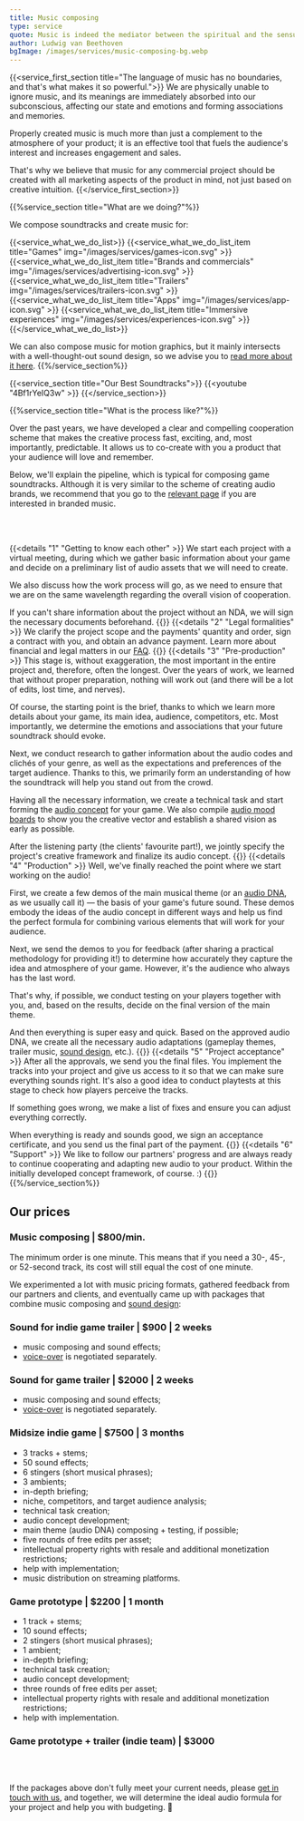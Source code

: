 ```yaml
---
title: Music composing
type: service
quote: Music is indeed the mediator between the spiritual and the sensual life.
author: Ludwig van Beethoven
bgImage: /images/services/music-composing-bg.webp
---
```


{{<service_first_section title="The language of music has no boundaries, and that's what makes it so powerful.">}}
We are physically unable to ignore music, and its meanings are immediately absorbed into our subconscious, affecting our state and emotions and forming associations and memories.

Properly created music is much more than just a complement to the atmosphere of your product; it is an effective tool that fuels the audience's interest and increases engagement and sales.

That's why we believe that music for any commercial project should be created with all marketing aspects of the product in mind, not just based on creative intuition.
{{</service_first_section>}}

{{%service_section title="What are we doing?"%}}

We compose soundtracks and create music for:

{{<service_what_we_do_list>}}
{{<service_what_we_do_list_item title="Games" img="/images/services/games-icon.svg" >}}
{{<service_what_we_do_list_item title="Brands and commercials" img="/images/services/advertising-icon.svg" >}}
{{<service_what_we_do_list_item title="Trailers" img="/images/services/trailers-icon.svg" >}}
{{<service_what_we_do_list_item title="Apps" img="/images/services/app-icon.svg" >}}
{{<service_what_we_do_list_item title="Immersive experiences" img="/images/services/experiences-icon.svg" >}}
{{</service_what_we_do_list>}}

We can also compose music for motion graphics, but it mainly intersects with a well-thought-out sound design, so we advise you to [read more about it here](/en/works/audio-for-motion-design/).
{{%/service_section%}}

{{<service_section title="Our Best Soundtracks">}}
{{<youtube "4Bf1rYeIQ3w" >}}
{{</service_section>}}

{{%service_section title="What is the process like?"%}}

Over the past years, we have developed a clear and compelling cooperation scheme that makes the creative process fast, exciting, and, most importantly, predictable. It allows us to co-create with you a product that your audience will love and remember.

Below, we'll explain the pipeline, which is typical for composing game soundtracks. Although it is very similar to the scheme of creating audio brands, we recommend that you go to the [relevant page](/en/services/audio-branding/) if you are interested in branded music.

</br></br>

{{<details "1" "Getting to know each other" >}}
We start each project with a virtual meeting, during which we gather basic information about your game and decide on a preliminary list of audio assets that we will need to create. 

We also discuss how the work process will go, as we need to ensure that we are on the same wavelength regarding the overall vision of cooperation.

If you can't share information about the project without an NDA, we will sign the necessary documents beforehand.
{{</details >}}
{{<details "2" "Legal formalities" >}}
We clarify the project scope and the payments' quantity and order, sign a contract with you, and obtain an advance payment. Learn more about financial and legal matters in our [FAQ](/en/faq).
{{</details >}}
{{<details "3" "Pre-production" >}}
This stage is, without exaggeration, the most important in the entire project and, therefore, often the longest. Over the years of work, we learned that without proper preparation, nothing will work out (and there will be a lot of edits, lost time, and nerves).

Of course, the starting point is the brief, thanks to which we learn more details about your game, its main idea, audience, competitors, etc. Most importantly, we determine the emotions and associations that your future soundtrack should evoke.

Next, we conduct research to gather information about the audio codes and clichés of your genre, as well as the expectations and preferences of the target audience. Thanks to this, we primarily form an understanding of how the soundtrack will help you stand out from the crowd.

Having all the necessary information, we create a technical task and start forming the [audio concept](/en/faq#audio-concept) for your game. We also compile [audio mood boards](/en/faq#audio-mood-board) to show you the creative vector and establish a shared vision as early as possible.

After the listening party (the clients' favourite part!), we jointly specify the project's creative framework and finalize its audio concept.
{{</details >}}
{{<details "4" "Production" >}}
Well, we've finally reached the point where we start working on the audio! 

First, we create a few demos of the main musical theme (or an [audio DNA](/en/faq#audio-dna), as we usually call it) — the basis of your game's future sound. These demos embody the ideas of the audio concept in different ways and help us find the perfect formula for combining various elements that will work for your audience.

Next, we send the demos to you for feedback (after sharing a practical methodology for providing it!) to determine how accurately they capture the idea and atmosphere of your game. However, it's the audience who always has the last word.

That's why, if possible, we conduct testing on your players together with you, and, based on the results, decide on the final version of the main theme.

And then everything is super easy and quick. Based on the approved audio DNA, we create all the necessary audio adaptations (gameplay themes, trailer music, [sound design](/en/services/sound-design), etc.). 
{{</details >}}
{{<details "5" "Project acceptance" >}}
After all the approvals, we send you the final files. You implement the tracks into your project and give us access to it so that we can make sure everything sounds right. It's also a good idea to conduct playtests at this stage to check how players perceive the tracks.

If something goes wrong, we make a list of fixes and ensure you can adjust everything correctly.

When everything is ready and sounds good, we sign an acceptance certificate, and you send us the final part of the payment.
{{</details >}}
{{<details "6" "Support" >}}
We like to follow our partners' progress and are always ready to continue cooperating and adapting new audio to your product. Within the initially developed concept framework, of course. :)
{{</details >}}
{{%/service_section%}}

<div class="our-prices service-section inline-gap">
    <div class="small-container">
        <h2>Our prices</h2>
        <h3>Music composing | $800/min.</h3>
        <div>
            <p>
                The minimum order is one minute. This means that if you need a 30-, 45-, or 52-second track, its cost will still equal the cost of one minute.
            </p>
            <p>
                We experimented a lot with music pricing formats, gathered feedback from our partners and clients, and eventually came up with packages that combine music composing and <a href="/en/services/sound-design">sound design</a>:
            </p>
        </div>
        <h3>Sound for indie game trailer | $900 | 2 weeks</h3>
        <div>
            <ul>
                <li>music composing and sound effects;</li>
                <li><a href="/en/services/voice-casting">voice-over</a> is negotiated separately.</li>
            </ul>
        </div>
        <h3>Sound for game trailer | $2000 | 2 weeks</h3>
        <div>
            <ul>
                <li>music composing and sound effects;</li>
                <li><a href="/en/services/voice-casting">voice-over</a> is negotiated separately.</li>
            </ul>
        </div>
        <h3>Midsize indie game | $7500 | 3 months</h3>
        <div>
            <ul>
                <li>3 tracks + stems;</li>
                <li>50 sound effects;</li>
                <li>6 stingers (short musical phrases);</li>
                <li>3 ambients;</li>
                <li>in-depth briefing;</li>
                <li>niche, competitors, and target audience analysis;</li>
                <li>technical task creation;</li>
                <li>audio concept development;</li>
                <li>main theme (audio DNA) composing + testing, if possible;</li>
                <li>five rounds of free edits per asset;</li>
                <li>intellectual property rights with resale and additional monetization restrictions;</li>
                <li>help with implementation;</li>
                <li>music distribution on streaming platforms.</li>
            </ul>
        </div>
        <h3>Game prototype | $2200 | 1 month</h3>
        <div>
            <ul>
                <li>1 track + stems;</li>
                <li>10 sound effects;</li>
                <li>2 stingers (short musical phrases);</li>
                <li>1 ambient;</li>
                <li>in-depth briefing;</li>
                <li>technical task creation;</li>
                <li>audio concept development;</li>
                <li>three rounds of free edits per asset;</li>
                <li>intellectual property rights with resale and additional monetization restrictions;</li>
                <li>help with implementation.</li>
            </ul>
        </div>
        <h3>Game prototype + trailer (indie team) | $3000 </h3>
        <div>
            <br>
            <br>
            <p>
                If the packages above don't fully meet your current needs, please
                <a href="mailto:connect@vp-production.com">get in touch with us</a>, and together, we will determine the ideal audio formula for your project and help you with budgeting. 🙌
            </p>
        </div>
    </div>
</div>